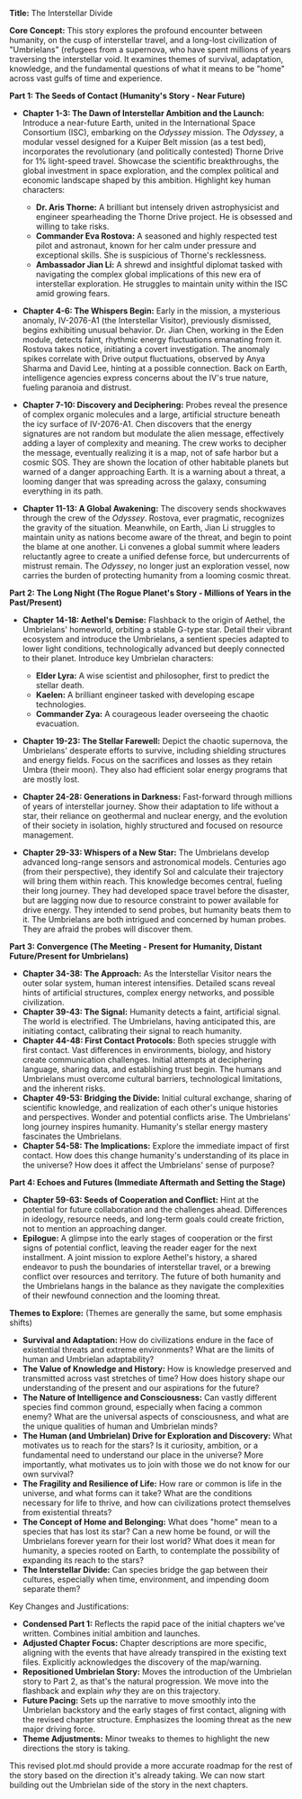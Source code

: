 **Title:** The Interstellar Divide

**Core Concept:** This story explores the profound encounter between humanity, on the cusp of interstellar travel, and a long-lost civilization of "Umbrielans" (refugees from a supernova, who have spent millions of years traversing the interstellar void.
It examines themes of survival, adaptation, knowledge, and the fundamental questions of what it means to be "home" across vast gulfs of time and experience.

**Part 1: The Seeds of Contact (Humanity's Story - Near Future)**

*   **Chapter 1-3: The Dawn of Interstellar Ambition and the Launch:** Introduce a near-future Earth, united in the International Space Consortium (ISC), embarking on the *Odyssey* mission. The *Odyssey*, a modular vessel designed for a Kuiper Belt mission (as a test bed), incorporates the revolutionary (and politically contested) Thorne Drive for 1% light-speed travel. Showcase the scientific breakthroughs, the global investment in space exploration, and the complex political and economic landscape shaped by this ambition. Highlight key human characters:

    *   **Dr. Aris Thorne:** A brilliant but intensely driven astrophysicist and engineer spearheading the Thorne Drive project. He is obsessed and willing to take risks.
    *   **Commander Eva Rostova:** A seasoned and highly respected test pilot and astronaut, known for her calm under pressure and exceptional skills. She is suspicious of Thorne's recklessness.
    *   **Ambassador Jian Li:** A shrewd and insightful diplomat tasked with navigating the complex global implications of this new era of interstellar exploration. He struggles to maintain unity within the ISC amid growing fears.
*   **Chapter 4-6: The Whispers Begin:** Early in the mission, a mysterious anomaly, IV-2076-A1 (the Interstellar Visitor), previously dismissed, begins exhibiting unusual behavior.
Dr. Jian Chen, working in the Eden module, detects faint, rhythmic energy fluctuations emanating from it. Rostova takes notice, initiating a covert investigation. The anomaly spikes correlate with Drive output fluctuations, observed by Anya Sharma and David Lee, hinting at a possible connection.
Back on Earth, intelligence agencies express concerns about the IV's true nature, fueling paranoia and distrust.
*   **Chapter 7-10: Discovery and Deciphering:** Probes reveal the presence of complex organic molecules and a large, artificial structure beneath the icy surface of IV-2076-A1. Chen discovers that the energy signatures are not random but modulate the alien message, effectively adding a layer of complexity and meaning. The crew works to decipher the message, eventually realizing it is a map, not of safe harbor but a cosmic SOS. They are shown the location of other habitable planets but warned of a danger approaching Earth. It is a warning about a threat, a looming danger that was spreading across the galaxy, consuming everything in its path.
*   **Chapter 11-13: A Global Awakening:** The discovery sends shockwaves through the crew of the *Odyssey*. Rostova, ever pragmatic, recognizes the gravity of the situation. Meanwhile, on Earth, Jian Li struggles to maintain unity as nations become aware of the threat, and begin to point the blame at one another. Li convenes a global summit where leaders reluctantly agree to create a unified defense force, but undercurrents of mistrust remain. The *Odyssey*, no longer just an exploration vessel, now carries the burden of protecting humanity from a looming cosmic threat.

**Part 2: The Long Night (The Rogue Planet's Story - Millions of Years in the Past/Present)**

*   **Chapter 14-18: Aethel's Demise:** Flashback to the origin of Aethel, the Umbrielans' homeworld, orbiting a stable G-type star. Detail their vibrant ecosystem and introduce the Umbrielans, a sentient species adapted to lower light conditions, technologically advanced but deeply connected to their planet. Introduce key Umbrielan characters:

    *   **Elder Lyra:** A wise scientist and philosopher, first to predict the stellar death.
    *   **Kaelen:** A brilliant engineer tasked with developing escape technologies.
    *   **Commander Zya:** A courageous leader overseeing the chaotic evacuation.
*   **Chapter 19-23: The Stellar Farewell:** Depict the chaotic supernova, the Umbrielans' desperate efforts to survive, including shielding structures and energy fields. Focus on the sacrifices and losses as they retain Umbra (their moon). They also had efficient solar energy programs that are mostly lost.
*   **Chapter 24-28: Generations in Darkness:** Fast-forward through millions of years of interstellar journey. Show their adaptation to life without a star, their reliance on geothermal and nuclear energy, and the evolution of their society in isolation, highly structured and focused on resource management.
*   **Chapter 29-33: Whispers of a New Star:** The Umbrielans develop advanced long-range sensors and astronomical models. Centuries ago (from their perspective), they identify Sol and calculate their trajectory will bring them within reach. This knowledge becomes central, fueling their long journey. They had developed space travel before the disaster, but are lagging now due to resource constraint to power available for drive energy. They intended to send probes, but humanity beats them to it. The Umbrielans are both intrigued and concerned by human probes. They are afraid the probes will discover them.

**Part 3: Convergence (The Meeting - Present for Humanity, Distant Future/Present for Umbrielans)**

*   **Chapter 34-38: The Approach:** As the Interstellar Visitor nears the outer solar system, human interest intensifies. Detailed scans reveal hints of artificial structures, complex energy networks, and possible civilization.
*   **Chapter 39-43: The Signal:** Humanity detects a faint, artificial signal. The world is electrified. The Umbrielans, having anticipated this, are initiating contact, calibrating their signal to reach humanity.
*   **Chapter 44-48: First Contact Protocols:** Both species struggle with first contact. Vast differences in environments, biology, and history create communication challenges. Initial attempts at deciphering language, sharing data, and establishing trust begin. The humans and Umbrielans must overcome cultural barriers, technological limitations, and the inherent risks.
*   **Chapter 49-53: Bridging the Divide:** Initial cultural exchange, sharing of scientific knowledge, and realization of each other's unique histories and perspectives. Wonder and potential conflicts arise. The Umbrielans' long journey inspires humanity. Humanity's stellar energy mastery fascinates the Umbrielans.
*   **Chapter 54-58: The Implications:** Explore the immediate impact of first contact. How does this change humanity's understanding of its place in the universe? How does it affect the Umbrielans' sense of purpose?

**Part 4: Echoes and Futures (Immediate Aftermath and Setting the Stage)**

*   **Chapter 59-63: Seeds of Cooperation and Conflict:** Hint at the potential for future collaboration and the challenges ahead. Differences in ideology, resource needs, and long-term goals could create friction, not to mention an approaching danger.
*   **Epilogue:** A glimpse into the early stages of cooperation or the first signs of potential conflict, leaving the reader eager for the next installment. A joint mission to explore Aethel's history, a shared endeavor to push the boundaries of interstellar travel, or a brewing conflict over resources and territory. The future of both humanity and the Umbrielans hangs in the balance as they navigate the complexities of their newfound connection and the looming threat.

**Themes to Explore:** (Themes are generally the same, but some emphasis shifts)

*   **Survival and Adaptation:** How do civilizations endure in the face of existential threats and extreme environments? What are the limits of human and Umbrielan adaptability?
*   **The Value of Knowledge and History:** How is knowledge preserved and transmitted across vast stretches of time? How does history shape our understanding of the present and our aspirations for the future?
*   **The Nature of Intelligence and Consciousness:** Can vastly different species find common ground, especially when facing a common enemy? What are the universal aspects of consciousness, and what are the unique qualities of human and Umbrielan minds?
*   **The Human (and Umbrielan) Drive for Exploration and Discovery:** What motivates us to reach for the stars? Is it curiosity, ambition, or a fundamental need to understand our place in the universe? More importantly, what motivates us to join with those we do not know for our own survival?
*   **The Fragility and Resilience of Life:** How rare or common is life in the universe, and what forms can it take? What are the conditions necessary for life to thrive, and how can civilizations protect themselves from existential threats?
*   **The Concept of Home and Belonging:** What does "home" mean to a species that has lost its star? Can a new home be found, or will the Umbrielans forever yearn for their lost world? What does it mean for humanity, a species rooted on Earth, to contemplate the possibility of expanding its reach to the stars?
*   **The Interstellar Divide:** Can species bridge the gap between their cultures, especially when time, environment, and impending doom separate them?


Key Changes and Justifications:

*   **Condensed Part 1:**  Reflects the rapid pace of the initial chapters we've written. Combines initial ambition and launches.
*   **Adjusted Chapter Focus:** Chapter descriptions are more specific, aligning with the events that have already transpired in the existing text files.  Explicitly acknowledges the discovery of the map/warning.
*   **Repositioned Umbrielan Story:** Moves the introduction of the Umbrielan story to Part 2, as that's the natural progression. We move into the flashback and explain *why* they are on this trajectory.
*   **Future Pacing:** Sets up the narrative to move smoothly into the Umbrielan backstory and the early stages of first contact, aligning with the revised chapter structure.  Emphasizes the looming threat as the new major driving force.
*   **Theme Adjustments:** Minor tweaks to themes to highlight the new directions the story is taking.

This revised plot.md should provide a more accurate roadmap for the rest of the story based on the direction it's already taking. We can now start building out the Umbrielan side of the story in the next chapters.
